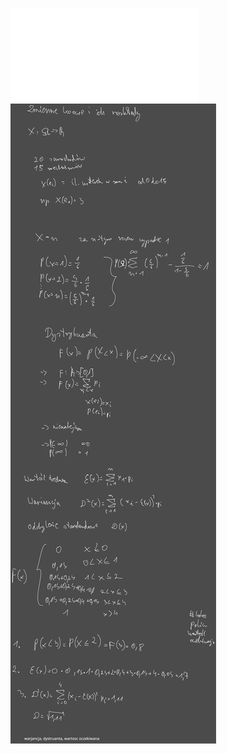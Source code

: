 ![Rachunek_Pr_W3](/Notatki/Semestr%202/Rachunek%20prawdopodobie%C5%84stwa/Wyk%C5%82ady/Wyk%C5%82ad%203/Rachunek_Pr_W3.pdf)
![Drawing 2023-03-09 11.55.14.excalidraw](/Notatki/Semestr%202/Rachunek%20prawdopodobie%C5%84stwa/Wyk%C5%82ady/Wyk%C5%82ad%203/Drawing%202023-03-09%2011.55.14.excalidraw.svg)